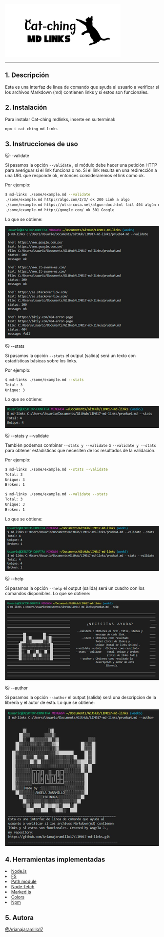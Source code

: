  ![md-links](./images/catching%20mdlinks.png) 

***

## 1. Descripción

<p align=justify>Esta es una interfaz de línea de comando que ayuda al usuario a verificar si los archivos Markdown (md) contienen links y si estos son funcionales. </p>

## 2. Instalación

Para instalar Cat-ching mdlinks, inserte en su terminal:

 ```sh
npm i cat-ching-md-links
```
## 3. Instrucciones de uso

 🐱--validate

Si pasamos la opción  `--validate` , el módulo debe hacer una petición HTTP para averiguar si el link funciona o no. Si el link resulta en una redirección a una URL que responde ok, entonces consideraremos el link como ok. 

Por ejemplo:
```sh
$ md-links ./some/example.md --validate
./some/example.md http://algo.com/2/3/ ok 200 Link a algo
./some/example.md https://otra-cosa.net/algun-doc.html fail 404 algún doc
./some/example.md http://google.com/ ok 301 Google

``` 
Lo que se obtiene:

![](./images/validate.jpeg)

🐱 --stats

Si pasamos la opción `--stats` el output (salida) será un texto con estadísticas básicas sobre los links.

Por ejemplo:
```sh
$ md-links ./some/example.md --stats
Total: 3
Unique: 3
``` 
Lo que se obtiene: 

![](./images/stats.jpeg)

🐱 --stats y --validate 

También podemos combinar `--stats y --validate` o  `--validate y --stats` para obtener estadísticas que necesiten de los resultados de la validación. 

Por ejemplo:
```sh
$ md-links ./some/example.md --stats --validate
Total: 3
Unique: 3
Broken: 1
```
```sh
$ md-links ./some/example.md --validate --stats
Total: 3
Unique: 3
Broken: 1
```
Lo que se obtiene: 

![](./images/stats%20validate.jpeg)

🐱 --help

Si pasamos la opción `--help` el output (salida) será un cuadro con los comandos disponibles. 
Lo que se obtiene:

![](./images/help.jpeg)

🐱 --author

Si pasamos la opción `--author` el output (salida) será una descripcion de la librería y el autor de esta. 
Lo que se obtiene:

![](./images/author.jpeg)

## 4. Herramientas implementadas

<a href="https://nodejs.org/es/"><li>Node.js</li></a>
<a href="https://nodejs.org/dist/latest-v17.x/docs/api/fs.html#file-system"><li>FS</li></a>
<a href="https://nodejs.org/dist/latest-v17.x/docs/api/path.html"><li>Path module</li></a>
<a href="https://github.com/node-fetch/node-fetch"><li>Node-fetch</li></a>
<a href="https://www.npmjs.com/package/marked"><li>Marked.js</li></a>
<a href="https://www.npmjs.com/package/colors"><li>Colors</li></a>
<a href="https://www.npmjs.com"><li>Npm</li></a>

## 5. Autora

[@Arianajaramillo17](https://github.com/Arianajaramillo17)
